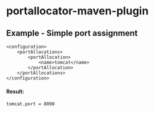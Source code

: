 portallocator-maven-plugin
==========================

Example - Simple port assignment
--------------------------------
```
<configuration>
    <portAllocations>
        <portAllocation>
            <name>tomcat</name>
        </portAllocation>
    </portAllocations>
</configuration>
```

#### Result:
`tomcat.port = 8090`

